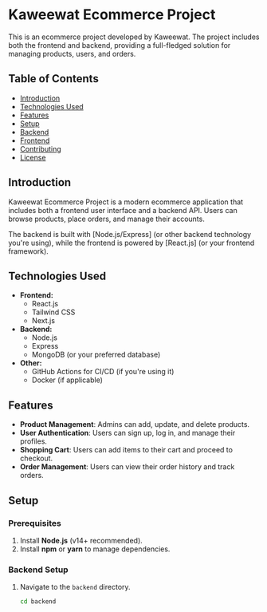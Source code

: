 # Kaweewat Ecommerce Project

This is an ecommerce project developed by Kaweewat. The project includes both the frontend and backend, providing a full-fledged solution for managing products, users, and orders.

## Table of Contents
- [Introduction](#introduction)
- [Technologies Used](#technologies-used)
- [Features](#features)
- [Setup](#setup)
- [Backend](#backend)
- [Frontend](#frontend)
- [Contributing](#contributing)
- [License](#license)

## Introduction
Kaweewat Ecommerce Project is a modern ecommerce application that includes both a frontend user interface and a backend API. Users can browse products, place orders, and manage their accounts.

The backend is built with [Node.js/Express] (or other backend technology you're using), while the frontend is powered by [React.js] (or your frontend framework).

## Technologies Used
- **Frontend:**
  - React.js
  - Tailwind CSS
  - Next.js
- **Backend:**
  - Node.js
  - Express
  - MongoDB (or your preferred database)
- **Other:**
  - GitHub Actions for CI/CD (if you're using it)
  - Docker (if applicable)

## Features
- **Product Management**: Admins can add, update, and delete products.
- **User Authentication**: Users can sign up, log in, and manage their profiles.
- **Shopping Cart**: Users can add items to their cart and proceed to checkout.
- **Order Management**: Users can view their order history and track orders.

## Setup

### Prerequisites
1. Install **Node.js** (v14+ recommended).
2. Install **npm** or **yarn** to manage dependencies.

### Backend Setup
1. Navigate to the `backend` directory.
   ```bash
   cd backend

